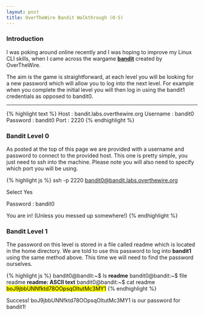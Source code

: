 ```yaml
---
layout: post
title: OverTheWire Bandit Walkthrough (0-5)
---
```


### Introduction

I was poking around online recently and I was hoping to improve my Linux CLI skills, when I came across the wargame <strong><a href="https://overthewire.org/wargames/bandit/">bandit</a></strong> created by OverTheWire. 

The aim is the game is straightforward, at each level you will be looking for a new password which will allow you to log into the next level. For example when you complete the initial level you will then log in using the bandit1 credentials as opposed to bandit0.

-----

{% highlight text %}
Host : bandit.labs.overthewire.org
Username : bandit0
Password : bandit0 
Port : 2220
{% endhighlight %}

### Bandit Level 0

As posted at the top of this page we are provided with a username and password to connect to the provided host. This one is pretty simple, you just need to ssh into the machine. Please note you will also need to specify which port you will be using.


{% highlight js %}
ssh -p 2220 bandit0@bandit.labs.overthewire.org

Select Yes 

Password : bandit0

You are in! (Unless you messed up somewhere!)
{% endhighlight %}

### Bandit Level 1

The password on this level is stored in a file called readme which is located in the home directory. We are told to use this password to log into <strong>bandit1</strong> using the same method above. This time we will need to find the password ourselves.

{% highlight js %}
bandit0@bandit:~$ ls
<strong>readme</strong>
bandit0@bandit:~$ file readme
<strong>readme: ASCII text</strong>
bandit0@bandit:~$ cat readme
<mark>boJ9jbbUNNfktd78OOpsqOltutMc3MY1</mark>
{% endhighlight %}

Success! boJ9jbbUNNfktd78OOpsqOltutMc3MY1 is our password for bandit1!
